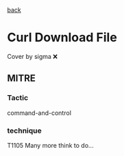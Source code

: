 [back](../index.md)
# Curl Download File
Cover by sigma :x: 
## MITRE
### Tactic
command-and-control
### technique
T1105
Many more think to do...